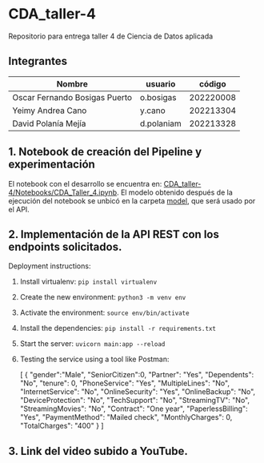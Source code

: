 # CDA_taller-4
Repositorio para entrega taller 4 de Ciencia de Datos aplicada 

## Integrantes

| Nombre | usuario | código|
| ------ | ------------------- | ----------------- |
| Oscar Fernando Bosigas Puerto | o.bosigas | 202220008 |
| Yeimy Andrea Cano | y.cano | 202213304 |
| David Polanía Mejía | d.polaniam | 202213328 |

## 1. Notebook de creación del Pipeline y experimentación
El notebook con el desarrollo se encuentra en: [CDA_taller-4/Notebooks/CDA_Taller_4.ipynb](https://github.com/yacanom/CDA_taller-4/blob/main/Notebooks/CDA_Taller_4.ipynb). 
El modelo obtenido después de la ejecución del notebook se unbicó en la carpeta [model](https://github.com/yacanom/CDA_taller-4/tree/main/model), que será usado por el API.

## 2. Implementación de la API REST con los endpoints solicitados.

Deployment instructions:
1. Install virtualenv: `pip install virtualenv`
2. Create the new environment: `python3 -m venv env`
3. Activate the environment: `source env/bin/activate`
4. Install the dependencies: `pip install -r requirements.txt`
5. Start the server: `uvicorn main:app --reload`
6. Testing the service using a tool like Postman:

    [
        {
        "gender":"Male",
        "SeniorCitizen":0,
        "Partner": "Yes",
        "Dependents": "No",
        "tenure": 0,
        "PhoneService": "Yes",
        "MultipleLines": "No",
        "InternetService": "No",
        "OnlineSecurity": "Yes",
        "OnlineBackup": "No",
        "DeviceProtection": "No",
        "TechSupport": "No",
        "StreamingTV": "No",
        "StreamingMovies": "No",
        "Contract": "One year",
        "PaperlessBilling": "Yes",
        "PaymentMethod": "Mailed check",
        "MonthlyCharges": 0,
        "TotalCharges": "400"
        }
    ]
## 3. Link del video subido a YouTube.
